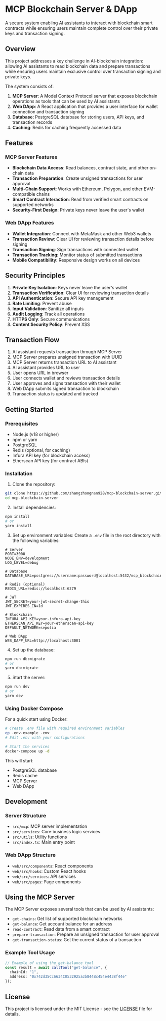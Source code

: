 # MCP Blockchain Server & DApp

A secure system enabling AI assistants to interact with blockchain smart contracts while ensuring users maintain complete control over their private keys and transaction signing.

## Overview

This project addresses a key challenge in AI-blockchain integration: allowing AI assistants to read blockchain data and prepare transactions while ensuring users maintain exclusive control over transaction signing and private keys.

The system consists of:

1. **MCP Server**: A Model Context Protocol server that exposes blockchain operations as tools that can be used by AI assistants
2. **Web DApp**: A React application that provides a user interface for wallet connection and transaction signing
3. **Database**: PostgreSQL database for storing users, API keys, and transaction records
4. **Caching**: Redis for caching frequently accessed data

## Features

### MCP Server Features

- **Blockchain Data Access**: Read balances, contract state, and other on-chain data
- **Transaction Preparation**: Create unsigned transactions for user approval
- **Multi-Chain Support**: Works with Ethereum, Polygon, and other EVM-compatible chains
- **Smart Contract Interaction**: Read from verified smart contracts on supported networks
- **Security-First Design**: Private keys never leave the user's wallet

### Web DApp Features

- **Wallet Integration**: Connect with MetaMask and other Web3 wallets
- **Transaction Review**: Clear UI for reviewing transaction details before signing
- **Transaction Signing**: Sign transactions with connected wallet
- **Transaction Tracking**: Monitor status of submitted transactions
- **Mobile Compatibility**: Responsive design works on all devices

## Security Principles

1. **Private Key Isolation**: Keys never leave the user's wallet
2. **Transaction Verification**: Clear UI for reviewing transaction details
3. **API Authentication**: Secure API key management
4. **Rate Limiting**: Prevent abuse
5. **Input Validation**: Sanitize all inputs
6. **Audit Logging**: Track all operations
7. **HTTPS Only**: Secure communications
8. **Content Security Policy**: Prevent XSS

## Transaction Flow

1. AI assistant requests transaction through MCP Server
2. MCP Server prepares unsigned transaction with UUID
3. MCP Server returns transaction URL to AI assistant
4. AI assistant provides URL to user
5. User opens URL in browser
6. User connects wallet and reviews transaction details
7. User approves and signs transaction with their wallet
8. Web DApp submits signed transaction to blockchain
9. Transaction status is updated and tracked

## Getting Started

### Prerequisites

- Node.js (v18 or higher)
- npm or yarn
- PostgreSQL
- Redis (optional, for caching)
- Infura API key (for blockchain access)
- Etherscan API key (for contract ABIs)

### Installation

1. Clone the repository:
```bash
git clone https://github.com/zhangzhongnan928/mcp-blockchain-server.git
cd mcp-blockchain-server
```

2. Install dependencies:
```bash
npm install
# or
yarn install
```

3. Set up environment variables:
Create a `.env` file in the root directory with the following variables:
```env
# Server
PORT=3000
NODE_ENV=development
LOG_LEVEL=debug

# Database
DATABASE_URL=postgres://username:password@localhost:5432/mcp_blockchain

# Redis (optional)
REDIS_URL=redis://localhost:6379

# JWT
JWT_SECRET=your-jwt-secret-change-this
JWT_EXPIRES_IN=1d

# Blockchain
INFURA_API_KEY=your-infura-api-key
ETHERSCAN_API_KEY=your-etherscan-api-key
DEFAULT_NETWORK=sepolia

# Web DApp
WEB_DAPP_URL=http://localhost:3001
```

4. Set up the database:
```bash
npm run db:migrate
# or
yarn db:migrate
```

5. Start the server:
```bash
npm run dev
# or
yarn dev
```

### Using Docker Compose

For a quick start using Docker:

```bash
# Create .env file with required environment variables
cp .env.example .env
# Edit .env with your configurations

# Start the services
docker-compose up -d
```

This will start:
- PostgreSQL database
- Redis cache
- MCP Server
- Web DApp

## Development

### Server Structure

- `src/mcp`: MCP server implementation
- `src/services`: Core business logic services
- `src/utils`: Utility functions
- `src/index.ts`: Main entry point

### Web DApp Structure

- `web/src/components`: React components
- `web/src/hooks`: Custom React hooks
- `web/src/services`: API services
- `web/src/pages`: Page components

## Using the MCP Server

The MCP Server exposes several tools that can be used by AI assistants:

- `get-chains`: Get list of supported blockchain networks
- `get-balance`: Get account balance for an address
- `read-contract`: Read data from a smart contract
- `prepare-transaction`: Prepare an unsigned transaction for user approval
- `get-transaction-status`: Get the current status of a transaction

### Example Tool Usage

```typescript
// Example of using the get-balance tool
const result = await callTool("get-balance", {
  chainId: "1",
  address: "0x742d35Cc6634C0532925a3b844Bc454e4438f44e"
});
```

## License

This project is licensed under the MIT License - see the [LICENSE](LICENSE) file for details.
